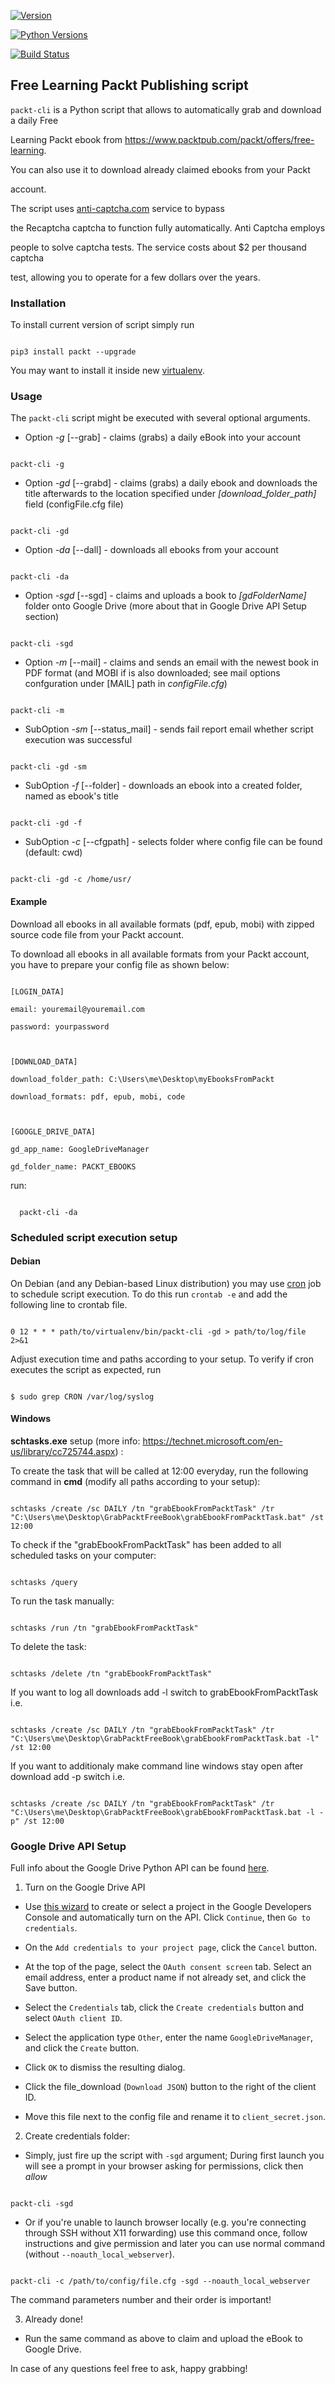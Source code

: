 [![Version](https://img.shields.io/pypi/v/packt.svg)](https://pypi.org/project/packt/)
[![Python Versions](https://img.shields.io/pypi/pyversions/packt.svg)](https://pypi.org/project/packt/)
[![Build Status](https://travis-ci.org/luk6xff/Packt-Publishing-Free-Learning.svg?branch=master)](https://travis-ci.org/igbt6/Packt-Publishing-Free-Learning)

## Free Learning Packt Publishing script

`packt-cli` is a Python script that allows to automatically grab and download a daily Free
Learning Packt ebook from https://www.packtpub.com/packt/offers/free-learning.
You can also use it to download already claimed ebooks from your Packt
account.

The script uses [anti-captcha.com](https://anti-captcha.com/) service to bypass
the Recaptcha captcha to function fully automatically. Anti Captcha employs
people to solve captcha tests. The service costs about $2 per thousand captcha
test, allowing you to operate for a few dollars over the years.

### Installation

To install current version of script simply run
```
pip3 install packt --upgrade
```

You may want to install it inside new [virtualenv](http://docs.python-guide.org/en/latest/dev/virtualenvs/).

### Usage

The `packt-cli` script might be executed with several optional arguments.

- Option *-g* [--grab] - claims (grabs) a daily eBook into your account
```
packt-cli -g
```

- Option *-gd* [--grabd] - claims (grabs) a daily ebook and downloads the title afterwards to the location specified under *[download_folder_path]* field (configFile.cfg file)
```
packt-cli -gd
```

- Option *-da* [--dall] - downloads all ebooks from your account
```
packt-cli -da
```

- Option *-sgd* [--sgd] - claims and uploads a book to *[gdFolderName]* folder onto Google Drive (more about that in Google Drive API Setup section)
```
packt-cli -sgd
```

- Option *-m* [--mail] - claims and sends an email with the newest book in PDF format (and MOBI if is also downloaded; see mail options confguration under [MAIL] path in *configFile.cfg*)
```
packt-cli -m
```

- SubOption *-sm* [--status_mail] - sends fail report email whether script execution was successful
```
packt-cli -gd -sm
```

- SubOption *-f* [--folder] - downloads an ebook into a created folder, named as ebook's title
```
packt-cli -gd -f
```

- SubOption *-c* [--cfgpath] - selects folder where config file can be found (default: cwd)
```
packt-cli -gd -c /home/usr/
```

#### Example

Download all ebooks in all available formats  (pdf, epub, mobi) with zipped source code file from your Packt account.

To download all ebooks in all available formats from your Packt account, you have to prepare your config file as shown below:

```
[LOGIN_DATA]
email: youremail@youremail.com
password: yourpassword

[DOWNLOAD_DATA]
download_folder_path: C:\Users\me\Desktop\myEbooksFromPackt
download_formats: pdf, epub, mobi, code

[GOOGLE_DRIVE_DATA]
gd_app_name: GoogleDriveManager
gd_folder_name: PACKT_EBOOKS
```
run:
```
  packt-cli -da
```

### Scheduled script execution setup

#### Debian

On Debian (and any Debian-based Linux distribution) you may use [cron](https://help.ubuntu.com/community/CronHowto) job to schedule script execution. To do this run `crontab -e` and add the following line to crontab file.

```
0 12 * * * path/to/virtualenv/bin/packt-cli -gd > path/to/log/file 2>&1
```

Adjust execution time and paths according to your setup. To verify if cron executes the script as expected, run
```
$ sudo grep CRON /var/log/syslog
```

#### Windows

**schtasks.exe** setup (more info: https://technet.microsoft.com/en-us/library/cc725744.aspx) :

To create the task that will be called at 12:00 everyday, run the following command in **cmd** (modify all paths according to your setup):

```
schtasks /create /sc DAILY /tn "grabEbookFromPacktTask" /tr "C:\Users\me\Desktop\GrabPacktFreeBook\grabEbookFromPacktTask.bat" /st 12:00
```

To check if the "grabEbookFromPacktTask" has been added to all scheduled tasks on your computer:

```
schtasks /query
```

To run the task manually:

```
schtasks /run /tn "grabEbookFromPacktTask"
```

To delete the task:

```
schtasks /delete /tn "grabEbookFromPacktTask"
```

If you want to log all downloads add -l switch to grabEbookFromPacktTask i.e.
```
schtasks /create /sc DAILY /tn "grabEbookFromPacktTask" /tr "C:\Users\me\Desktop\GrabPacktFreeBook\grabEbookFromPacktTask.bat -l" /st 12:00
```

If you want to additionaly make command line windows stay open after download add -p switch i.e.
```
schtasks /create /sc DAILY /tn "grabEbookFromPacktTask" /tr "C:\Users\me\Desktop\GrabPacktFreeBook\grabEbookFromPacktTask.bat -l -p" /st 12:00
```

### Google Drive API Setup

Full info about the Google Drive Python API can be found [here](https://developers.google.com/drive/v3/web/quickstart/python).

1. Turn on the Google Drive API
  - Use [this wizard](https://console.developers.google.com/flows/enableapi?apiid=drive) to create or select a project in the Google Developers Console and automatically turn on the API. Click `Continue`, then `Go to credentials`.
  - On the `Add credentials to your project page`, click the `Cancel` button.
  - At the top of the page, select the `OAuth consent screen` tab. Select an email address, enter a product name if not already set, and click the Save button.
  - Select the `Credentials` tab, click the `Create credentials` button and select `OAuth client ID`.
  - Select the application type `Other`, enter the name `GoogleDriveManager`, and click the `Create` button.
  - Click `OK` to dismiss the resulting dialog.
  - Click the file_download (`Download JSON`) button to the right of the client ID.
  - Move this file next to the config file and rename it to `client_secret.json`.

2. Create credentials folder:
  - Simply, just fire up the script with `-sgd` argument; During first launch you will see a prompt in your browser asking for permissions, click then *allow*
  ```
  packt-cli -sgd
  ```
  - Or if you're unable to launch browser locally (e.g. you're connecting through SSH without X11 forwarding) use this command once, follow instructions and give permission and later you can use normal command (without `--noauth_local_webserver`).
  ```
  packt-cli -c /path/to/config/file.cfg -sgd --noauth_local_webserver
  ```
  The command parameters number and their order is important!

3. Already done!
  - Run the same command as above to claim and upload the eBook to Google Drive.


In case of any questions feel free to ask, happy grabbing!

